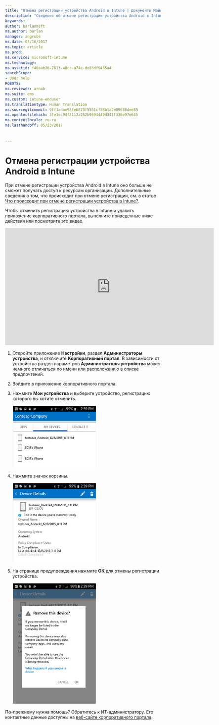 ```yaml
---
title: "Отмена регистрации устройства Android в Intune | Документы Майкрософт"
description: "Сведения об отмене регистрации устройства Android в Intune"
keywords: 
author: barlanmsft
ms.author: barlan
manager: angrobe
ms.date: 03/16/2017
ms.topic: article
ms.prod: 
ms.service: microsoft-intune
ms.technology: 
ms.assetid: f40aab26-7613-48cc-a74e-de83df9465a4
searchScope:
- User help
ROBOTS: 
ms.reviewer: arnab
ms.suite: ems
ms.custom: intune-enduser
ms.translationtype: Human Translation
ms.sourcegitcommit: 9ff1adae93fe6873f5551cf58b1a2e89638dee85
ms.openlocfilehash: 3fe1ec94f3112a252b9694449d341f336e97e635
ms.contentlocale: ru-ru
ms.lasthandoff: 05/23/2017


---
```



# <a name="how-to-unenroll-your-android-device-from-intune"></a>Отмена регистрации устройства Android в Intune

При отмене регистрации устройства Android в Intune оно больше не сможет получать доступ к ресурсам организации.  Дополнительные сведения о том, что происходит при отмене регистрации, см. в статье [Что происходит при отмене регистрации устройства в Intune?](what-happens-if-you-unenroll-your-device-from-intune-android.md).

Чтобы отменить регистрацию устройства в Intune и удалить приложение корпоративного портала, выполните приведенные ниже действия или посмотрите это видео.

<iframe width="675" height="379" src="https://www.youtube.com/embed/K-Vi7lNfaMk" frameborder="0" allowfullscreen></iframe>

1. Откройте приложение **Настройки**, раздел **Администраторы устройства**, и отключите **Корпоративный портал**. В зависимости от устройства раздел параметров **Администраторы устройства** может немного отличаться по имени или расположению в списке предпочтений.

2.  Войдите в приложение корпоративного портала.

3.  Нажмите **Мои устройства** и выберите устройство, регистрацию которого вы хотите отменить.

    ![Выберите устройство, регистрацию которого нужно отменить.](./media/andr-1-my-devices-choose.png)

4.  Нажмите значок корзины.

    ![Нажмите значок корзины.](./media/andr-2-tap-trashcan.png)

5.  На странице предупреждения нажмите **ОК** для отмены регистрации устройства.

    ![Удалите устройство.](./media/andr-3-warning-about-remove.png)

По-прежнему нужна помощь? Обратитесь к ИТ-администратору. Его контактные данные доступны на [веб-сайте корпоративного портала](http://portal.manage.microsoft.com).

